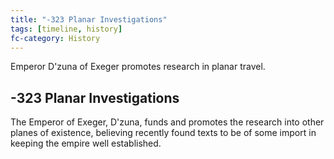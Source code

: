 ```yaml
---
title: "-323 Planar Investigations"
tags: [timeline, history]
fc-category: History
---
```

<span class='ob-timelines'
	data-date='-323-00-00-00'
	data-title='Planar Investigations'
	data-class='orange'>Emperor D'zuna of Exeger promotes research in planar travel.</span>
## -323 Planar Investigations
The Emperor of Exeger, D'zuna, funds and promotes the research into other planes of existence, believing recently found texts to be of some import in keeping the empire well established.

